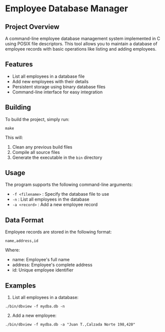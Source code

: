 # Employee Database Manager

## Project Overview
A command-line employee database management system implemented in C using POSIX file descriptors. This tool allows you to maintain a database of employee records with basic operations like listing and adding employees.

## Features
- List all employees in a database file
- Add new employees with their details
- Persistent storage using binary database files
- Command-line interface for easy integration

## Building
To build the project, simply run:
```
make
```
This will:
1. Clean any previous build files
2. Compile all source files
3. Generate the executable in the `bin` directory

## Usage
The program supports the following command-line arguments:
- `-f <filename>` : Specify the database file to use
- `-n` : List all employees in the database
- `-a <record>` : Add a new employee record

## Data Format
Employee records are stored in the following format:
```
name,address,id
```
Where:
- name: Employee's full name
- address: Employee's complete address
- id: Unique employee identifier

## Examples
1. List all employees in a database:
```
./bin/dbview -f mydba.db -n
```

2. Add a new employee:
```
./bin/dbview -f mydba.db -a "Juan T.,Calzada Norte 198,420"
```
